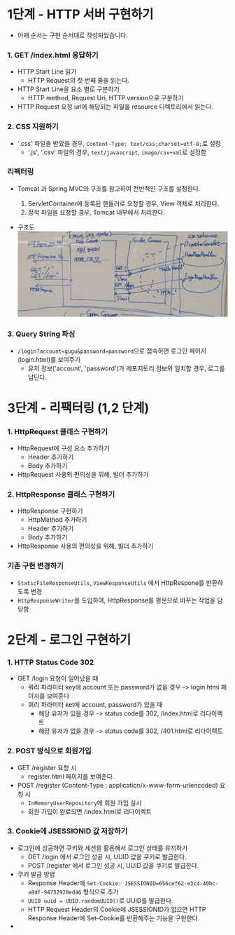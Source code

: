 # 1단계 - HTTP 서버 구현하기

- 아래 순서는 구현 순서대로 작성되었습니다.

### 1. GET /index.html 응답하기

- HTTP Start Line 읽기
  - HTTP Request의 첫 번째 줄을 읽는다.
- HTTP Start Line을 요소 별로 구분하기
  - HTTP method, Request Uri, HTTP version으로 구분하기
- HTTP Request 요청 url에 해당되는 파일을 resource 디렉토리에서 읽는다.

### 2. CSS 지원하기

- '.css' 파일을 받았을 경우, `Content-Type: text/css;charset=utf-8;`로 설정
  - '.js', '.csv' 파일의 경우, `text/javascript`, `image/csv+xml`로 설정함

### 리펙터링

- Tomcat 과 Spring MVC의 구조를 참고하여 전반적인 구조를 설정한다.
  1. ServletContainer에 등록된 핸들러로 요청할 경우, View 객체로 처리한다.
  2. 정적 파일을 요청할 경우, Tomcat 내부에서 처리한다.

- 구조도
  ![img.png](step1-structure.png)

### 3. Query String 파싱

- `/login?account=gugu&password=password`으로 접속하면 로그인 페이지(login.html)를 보여주기
  - 유저 정보('account', 'password')가 레포지토리 정보와 일치할 경우, 로그를 남딘다.

# 3단계 - 리팩터링 (1,2 단계)

### 1. HttpRequest 클래스 구현하기

- HttpRequest에 구성 요소 추가하기
  - Header 추가하기
  - Body 추가하기
- HttpRequest 사용의 편의성을 위해, 빌더 추가하기

### 2. HttpResponse 클래스 구현하기

- HttpResponse 구현하기
  - HttpMethod 추가하기
  - Header 추가하기
  - Body 추가하기
- HttpResponse 사용의 편의성을 위해, 빌더 추가하기

### 기존 구현 변경하기

- `StaticFileResponseUtils`, `ViewResponseUtils` 에서 HttpRespone를 반환하도록 변경
- `HttpResponseWriter`를 도입하여, HttpResponse를 평문으로 바꾸는 작업을 담당함

# 2단계 - 로그인 구현하기

### 1. HTTP Status Code 302

- GET /login 요청이 일어났을 때
  - 쿼리 파라미터 key에 account 또는 password가 없을 경우 -> login.html 페이지를 보여준다
  - 쿼리 파라미터 ket에 account, password가 있을 때
    - 해당 유저가 있을 경우 -> status code를 302, /index.html로 리다이렉트
    - 해당 유저가 없을 경우 -> status code를 302, /401.html로 리다이렉트

### 2. POST 방식으로 회원가입

- GET /register 요청 시
  - register.html 페이지를 보여준다.
- POST /register (Content-Type : application/x-www-form-urlencoded) 요청 시
  - `InMemoryUserRepository`에 회원 가입 실시
  - 회원 가입이 완료되면 /index.html로 리다이렉트


### 3. Cookie에 JSESSIONID 값 저장하기
- 로그인에 성공하면 쿠키와 세션을 활용해서 로그인 상태를 유지하기
  - GET /login 에서 로그인 성공 시, UUID 값을 쿠키로 발급한다.
  - POST /register 에서 로그인 성공 시, UUID 값을 쿠키로 발급한다.
- 쿠키 발급 방법
  - Response Header에 `Set-Cookie: JSESSIONID=656cef62-e3c4-40bc-a8df-94732920ed46` 형식으로 추가
  - `UUID uuid = UUID.randomUUID()`로 UUID를 발급한다.
  - HTTP Request Header의 Cookie에 JSESSIONID가 없으면 HTTP Response Header에 Set-Cookie를 반환해주는 기능을 구현한다.
- 
